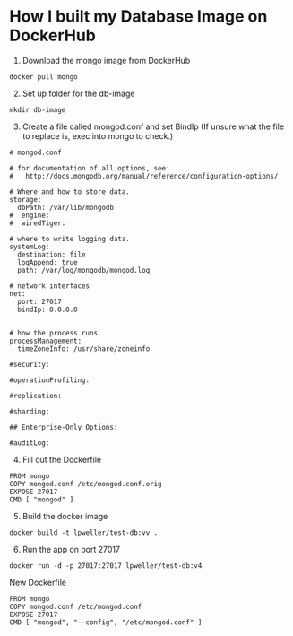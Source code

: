 # How I built my Database Image on DockerHub
1. Download the mongo image from DockerHub
```
docker pull mongo
```
2. Set up folder for the db-image 
```
mkdir db-image
```
3. Create a file called mongod.conf and set BindIp (If unsure what the file to replace is, exec into mongo to check.)
```
# mongod.conf

# for documentation of all options, see:
#   http://docs.mongodb.org/manual/reference/configuration-options/

# Where and how to store data.
storage:
  dbPath: /var/lib/mongodb
#  engine:
#  wiredTiger:

# where to write logging data.
systemLog:
  destination: file
  logAppend: true
  path: /var/log/mongodb/mongod.log

# network interfaces
net:
  port: 27017
  bindIp: 0.0.0.0


# how the process runs
processManagement:
  timeZoneInfo: /usr/share/zoneinfo

#security:

#operationProfiling:

#replication:

#sharding:

## Enterprise-Only Options:

#auditLog:
```
4. Fill out the Dockerfile
```
FROM mongo
COPY mongod.conf /etc/mongod.conf.orig
EXPOSE 27017
CMD [ "mongod" ]
```
5. Build the docker image
```
docker build -t lpweller/test-db:vv .
```
6. Run the app on port 27017
```
docker run -d -p 27017:27017 lpweller/test-db:v4
```


New Dockerfile
```
FROM mongo
COPY mongod.conf /etc/mongod.conf
EXPOSE 27017
CMD [ "mongod", "--config", "/etc/mongod.conf" ]
```